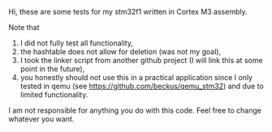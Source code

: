 Hi, these are some tests for my stm32f1 written in Cortex M3 assembly.

Note that
1. I did not fully test all functionality,
2. the hashtable does not allow for deletion (was not my goal),
3. I took the linker script from another github project (I will link this at some point in the future),
4. you honestly should not use this in a practical application since I only tested in qemu (see https://github.com/beckus/qemu_stm32) and due to limited functionality.

I am not responsible for anything you do with this code. Feel free to change whatever you want.
